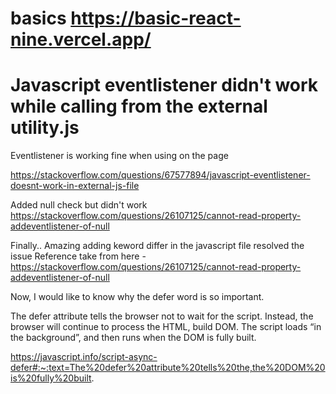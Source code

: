 # basics https://basic-react-nine.vercel.app/
# Javascript eventlistener didn't work while calling from the external utility.js
Eventlistener is working fine when using on the page

<script>
document.getElementById("btnListener").addEventListener("click", myFunction);
</script>
https://stackoverflow.com/questions/67577894/javascript-eventlistener-doesnt-work-in-external-js-file

Added null check but didn't work
https://stackoverflow.com/questions/26107125/cannot-read-property-addeventlistener-of-null

Finally.. Amazing adding keword differ in the javascript file resolved the issue
    <script src="script/utility.js" defer="defer"></script>
Reference take from here - 
https://stackoverflow.com/questions/26107125/cannot-read-property-addeventlistener-of-null

Now, I would like to know why the defer word is so important.

The defer attribute tells the browser not to wait for the script. Instead, the browser will continue to process the HTML, build DOM. The script loads “in the background”, and then runs when the DOM is fully built.

https://javascript.info/script-async-defer#:~:text=The%20defer%20attribute%20tells%20the,the%20DOM%20is%20fully%20built.
